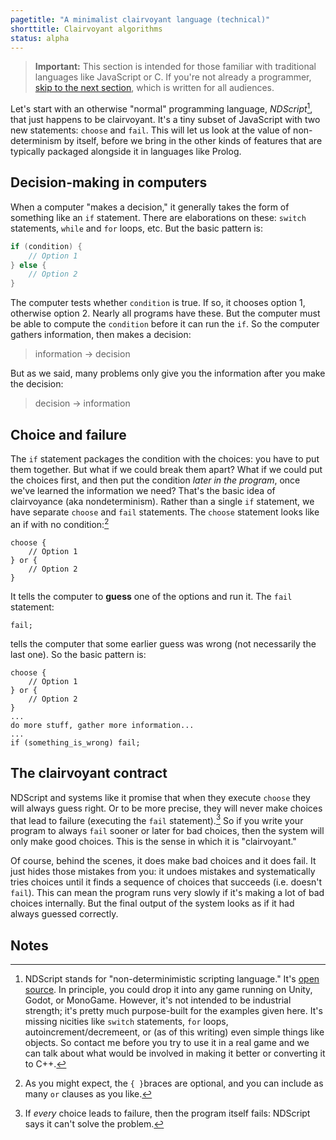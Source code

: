 ```yaml
---
pagetitle: "A minimalist clairvoyant language (technical)"
shorttitle: Clairvoyant algorithms
status: alpha
---
```

> **Important:** This section is intended for those familiar with traditional languages like JavaScript or C.  If you're not already a programmer, [skip to the next section](The_Step_language), which is written for all audiences.

Let's start with an otherwise "normal" programming language, *NDScript*[^1], that just happens to be clairvoyant.  It's a tiny subset of JavaScript with two new statements: `choose` and `fail`.  This will let us look at the value of non-determinism by itself, before we bring in the other kinds of features that are typically packaged alongside it in languages like Prolog.

## Decision-making in computers

When a computer "makes a decision," it generally takes the form of something like an `if` statement.  There are elaborations on these: `switch` statements, `while` and `for` loops, etc.  But the basic pattern is:
```C
if (condition) {
    // Option 1
} else {
    // Option 2
}
```
The computer tests whether `condition` is true.  If so, it chooses option 1, otherwise option 2.  Nearly all programs have these.  But the computer must be able to compute the `condition` before it can run the `if`.  So the computer gathers information, then makes a decision:

> information → decision

But as we said, many problems only give you the information after you make the decision:

> decision → information

## Choice and failure

The `if` statement packages the condition with the choices: you have to put them together.  But what if we could break them apart?  What if we could put the choices first, and then put the condition *later in the program*, once we've learned the information we need?  That's the basic idea of clairvoyance (aka nondeterminism).  Rather than a single `if` statement, we have separate `choose` and `fail` statements.  The `choose` statement looks like an if with no condition:[^2]
```ndscript
choose {
    // Option 1
} or {
    // Option 2
}
```
It tells the computer to **guess** one of the options and run it.  The `fail` statement:
```ndscript
fail;
```
tells the computer that some earlier guess was wrong (not necessarily the last one).  So the basic pattern is:
```ndscript
choose {
    // Option 1
} or {
    // Option 2
}
...
do more stuff, gather more information...
...
if (something_is_wrong) fail;
```

## The clairvoyant contract

NDScript and systems like it promise that when they execute `choose` they will always guess right.  Or to be more precise, they will never make choices that lead to failure (executing the `fail` statement).[^3]  So if you write your program to always `fail` sooner or later for bad choices, then the system will only make good choices.  This is the sense in which it is "clairvoyant."  

Of course, behind the scenes, it does make bad choices and it does fail.  It just hides those mistakes from you: it undoes mistakes and systematically tries choices until it finds a sequence of choices that succeeds (i.e. doesn't `fail`).  This can mean the program runs very slowly if it's making a lot of bad choices internally.  But the final output of the system looks as if it had always guessed correctly.

## Notes

[^1]: NDScript stands for "non-determinimistic scripting language."  It's [open source](https://github.com/ianhorswill/NDScript).  In principle, you could drop it into any game running on Unity, Godot, or MonoGame.  However, it's not intended to be industrial strength; it's pretty much purpose-built for the examples given here.  It's missing nicities like `switch` statements, `for` loops, autoincrement/decremeent, or (as of this writing) even simple things like objects.  So contact me before you try to use it in a real game and we can talk about what would be involved in making it better or converting it to C++.

[^2]: As you might expect, the `{ }`braces are optional, and you can include as many `or` clauses as you like.

[^3]: If *every* choice leads to failure, then the program itself fails: NDScript says it can't solve the problem.
